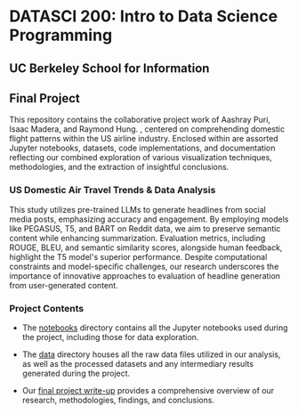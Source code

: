 # DATASCI 200: Intro to Data Science Programming
## UC Berkeley School for Information
## Final Project 

This repository contains the collaborative project work of Aashray Puri, Isaac Madera, and Raymond Hung. , centered on comprehending domestic flight patterns within the US airline industry. Enclosed within are assorted Jupyter notebooks, datasets, code implementations, and documentation reflecting our combined exploration of various visualization techniques, methodologies, and the extraction of insightful conclusions.

### US Domestic Air Travel Trends & Data Analysis
This study utilizes pre-trained LLMs to generate headlines from social media posts, emphasizing accuracy and engagement. By employing models like PEGASUS, T5, and BART on Reddit data, we aim to preserve semantic content while enhancing summarization. Evaluation metrics, including ROUGE, BLEU, and semantic similarity scores, alongside human feedback, highlight the T5 model's superior performance. Despite computational constraints and model-specific challenges, our research underscores the importance of innovative approaches to evaluation of headline generation from user-generated content.

### Project Contents

- The [notebooks](/notebooks/) directory contains all the Jupyter notebooks used during the project, including those for data exploration.

- The [data](/data/) directory houses all the raw data files utilized in our analysis, as well as the processed datasets and any intermediary results generated during the project.

- Our [final project write-up](/Project_2_Puri_Madera_Hung_Final_Report.pdf/) provides a comprehensive overview of our research, methodologies, findings, and conclusions. 

